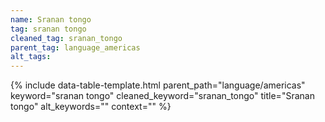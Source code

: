 ```yaml
---
name: Sranan tongo
tag: sranan tongo
cleaned_tag: sranan_tongo
parent_tag: language_americas
alt_tags: 
---
```


{% include data-table-template.html 
  parent_path="language/americas" 
  keyword="sranan tongo" 
  cleaned_keyword="sranan_tongo" 
  title="Sranan tongo"
  alt_keywords=""
  context=""
%}

